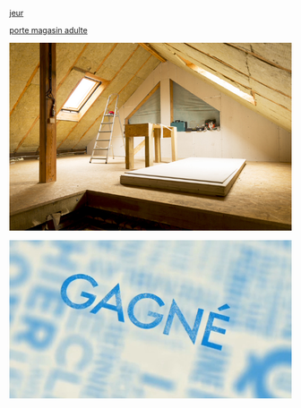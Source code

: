 [jeur](https://github.com/jackalstv/labyrteam/blob/main/gameover.md)

[porte magasin adulte](https://github.com/jackalstv/labyrteam/blob/main/l'appartement_des_enfer_d_outre_mer.md)

![grenier](image/grenier.jpg)

![victoire](image/victoire.jpg)
